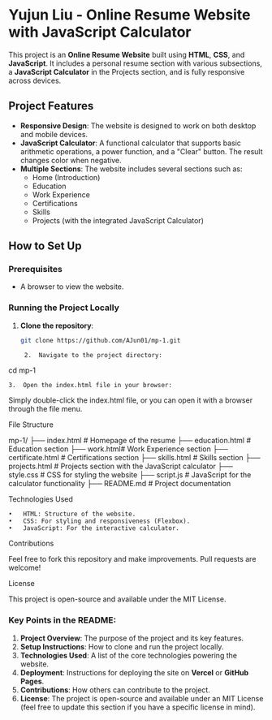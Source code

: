 
# Yujun Liu - Online Resume Website with JavaScript Calculator

This project is an **Online Resume Website** built using **HTML**, **CSS**, and **JavaScript**. It includes a personal resume section with various subsections, a **JavaScript Calculator** in the Projects section, and is fully responsive across devices.

## Project Features
- **Responsive Design**: The website is designed to work on both desktop and mobile devices.
- **JavaScript Calculator**: A functional calculator that supports basic arithmetic operations, a power function, and a "Clear" button. The result changes color when negative.
- **Multiple Sections**: The website includes several sections such as:
  - Home (Introduction)
  - Education
  - Work Experience
  - Certifications
  - Skills
  - Projects (with the integrated JavaScript Calculator)
  
## How to Set Up

### Prerequisites
- A browser to view the website.

### Running the Project Locally

1. **Clone the repository**:
   ```bash
   git clone https://github.com/AJun01/mp-1.git

	2.	Navigate to the project directory:

cd mp-1


	3.	Open the index.html file in your browser:
Simply double-click the index.html file, or you can open it with a browser through the file menu.

File Structure

mp-1/
├── index.html          # Homepage of the resume
├── education.html      # Education section
├── work.html# Work Experience section
├── certificate.html  # Certifications section
├── skills.html          # Skills section
├── projects.html        # Projects section with the JavaScript calculator
├── style.css            # CSS for styling the website
├── script.js            # JavaScript for the calculator functionality
├── README.md            # Project documentation

Technologies Used

	•	HTML: Structure of the website.
	•	CSS: For styling and responsiveness (Flexbox).
	•	JavaScript: For the interactive calculator.

Contributions

Feel free to fork this repository and make improvements. Pull requests are welcome!

License

This project is open-source and available under the MIT License.

### Key Points in the **README**:
1. **Project Overview**: The purpose of the project and its key features.
2. **Setup Instructions**: How to clone and run the project locally.
3. **Technologies Used**: A list of the core technologies powering the website.
4. **Deployment**: Instructions for deploying the site on **Vercel** or **GitHub Pages**.
5. **Contributions**: How others can contribute to the project.
6. **License**: The project is open-source and available under an MIT License (feel free to update this section if you have a specific license in mind).
